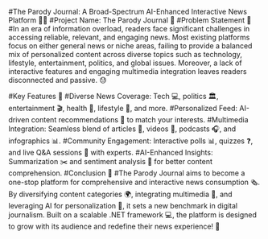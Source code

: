 #The Parody Journal: A Broad-Spectrum AI-Enhanced Interactive News Platform 📰✨
#Project Name: The Parody Journal 📝
#Problem Statement 🤔
#In an era of information overload, readers face significant challenges in accessing reliable, relevant, and engaging news. Most existing platforms focus on either general news or niche areas, failing to provide a balanced mix of personalized content across diverse topics such as technology, lifestyle, entertainment, politics, and global issues. Moreover, a lack of interactive features and engaging multimedia integration leaves readers disconnected and passive. 😓

#Key Features 🌟
#Diverse News Coverage: Tech 💻, politics 🏛, entertainment 🎬, health 🏥, lifestyle 🌱, and more.
#Personalized Feed: AI-driven content recommendations 🤖 to match your interests.
#Multimedia Integration: Seamless blend of articles 📝, videos 🎥, podcasts 🎧, and infographics 📊.
#Community Engagement: Interactive polls 📊, quizzes ❓, and live Q&A sessions 🎤 with experts.
#AI-Enhanced Insights: Summarization ✂️ and sentiment analysis 🧠 for better content comprehension.
#Conclusion 🏁
#The Parody Journal aims to become a one-stop platform for comprehensive and interactive news consumption 🗞. By diversifying content categories 🌍, integrating multimedia 🎥, and leveraging AI for personalization 🤖, it sets a new benchmark in digital journalism. Built on a scalable .NET framework 💻, the platform is designed to grow with its audience and redefine their news experience! 🚀
